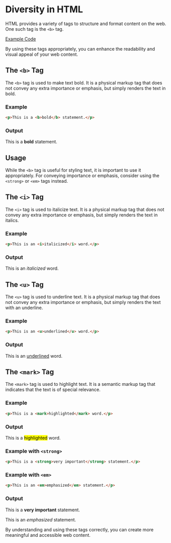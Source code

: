 # Diversity in HTML

HTML provides a variety of tags to structure and format content on the web. One such tag is the `<b>` tag.

[Example Code](/Stage-3/documents/tags.html)

By using these tags appropriately, you can enhance the readability and visual appeal of your web content.

## The `<b>` Tag

The `<b>` tag is used to make text bold. It is a physical markup tag that does not convey any extra importance or emphasis, but simply renders the text in bold.

### Example

```html
<p>This is a <b>bold</b> statement.</p>
```

### Output

This is a **bold** statement.

## Usage

While the `<b>` tag is useful for styling text, it is important to use it appropriately. For conveying importance or emphasis, consider using the `<strong>` or `<em>` tags instead.

## The `<i>` Tag

The `<i>` tag is used to italicize text. It is a physical markup tag that does not convey any extra importance or emphasis, but simply renders the text in italics.

### Example

```html
<p>This is an <i>italicized</i> word.</p>
```

### Output

This is an *italicized* word.

## The `<u>` Tag

The `<u>` tag is used to underline text. It is a physical markup tag that does not convey any extra importance or emphasis, but simply renders the text with an underline.

### Example

```html
<p>This is an <u>underlined</u> word.</p>
```

### Output

This is an <u>underlined</u> word.

## The `<mark>` Tag

The `<mark>` tag is used to highlight text. It is a semantic markup tag that indicates that the text is of special relevance.

### Example

```html
<p>This is a <mark>highlighted</mark> word.</p>
```

### Output

This is a <mark>highlighted</mark> word.

### Example with `<strong>`

```html
<p>This is a <strong>very important</strong> statement.</p>
```

### Example with `<em>`

```html
<p>This is an <em>emphasized</em> statement.</p>
```

### Output

This is a **very important** statement.

This is an *emphasized* statement.

By understanding and using these tags correctly, you can create more meaningful and accessible web content.
